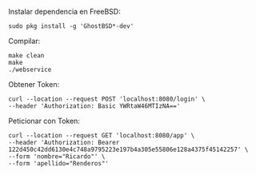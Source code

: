 Instalar dependencia en FreeBSD:
```
sudo pkg install -g 'GhostBSD*-dev'
```

Compilar:
```
make clean
make
./webservice
```

Obtener Token:
```
curl --location --request POST 'localhost:8080/login' \
--header 'Authorization: Basic YWRtaW46MTIzNA=='
```

Peticionar con Token:
```
curl --location --request GET 'localhost:8080/app' \
--header 'Authorization: Bearer 122d450c42dd6130e4c748a9795223e197b4a305e55806e128a4375f45142257' \
--form 'nombre="Ricardo"' \
--form 'apellido="Renderos"'
```
